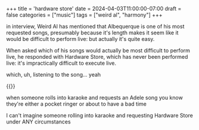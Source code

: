 +++
title = 'hardware store'
date = 2024-04-03T11:00:00-07:00
draft = false
categories = ["music"]
tags = ["weird al", "harmony"]
+++

in interview, Weird Al has mentioned that Albequerque is one of his most requested songs, presumably because it's length makes it seem like it would be difficult to perform live: but actually it's quite easy.

When asked which of his songs would actually be most difficult to perform live, he responded with Hardware Store, which has never been performed live: it's impractically difficult to execute live.

which, uh, listening to the song... yeah

{{<youtube DFI6cV9slfI>}}

when someone rolls into karaoke and requests an Adele song you know they're either a pocket ringer or about to have a bad time

I can't imagine someone rolling into karaoke and requesting Hardware Store under ANY circumstances
